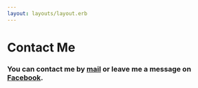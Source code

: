 ```yaml
---
layout: layouts/layout.erb
---
```

# Contact Me

### You can contact me by [mail](/ "contct") or leave me a message on [Facebook](https://www.facebook.com/bowildmusic).
